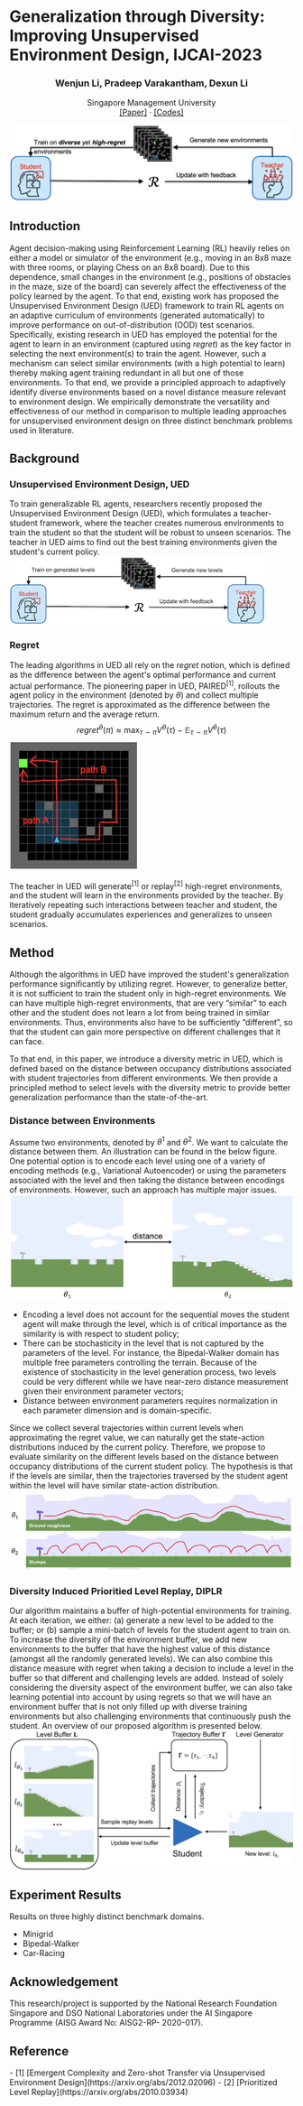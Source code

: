 # Generalization through Diversity: Improving Unsupervised Environment Design, IJCAI-2023

<p align="center">
  <h3 align="center">Wenjun Li, Pradeep Varakantham, Dexun Li</h3>
  <p align="center">
    Singapore Management University
    <br>
    <a href="https://www.ijcai.org/proceedings/2023/0601.pdf">[Paper]</a>
    ·
    <a href="https://github.com/wenjunli-0/diplr_webpage/">[Codes]</a>
    
  </p>
</p>

![image](figures/diplr_overview.png#pic_center)

## Introduction
Agent decision-making using Reinforcement Learning (RL) heavily relies on either a model or simulator of the environment (e.g., moving in an 8x8 maze with three rooms, or playing Chess on an 8x8 board). Due to this dependence, small changes in the environment (e.g., positions of obstacles in the maze, size of the board) can severely affect the effectiveness of the policy learned by the agent. To that end, existing work has proposed the Unsupervised Environment Design (UED) framework to train RL agents on an adaptive curriculum of environments (generated automatically) to improve performance on out-of-distribution (OOD) test scenarios. Specifically, existing research in UED has employed the potential for the agent to learn in an environment (captured using *regret*) as the key factor in selecting the next environment(s) to train the agent. However, such a mechanism can select similar environments (with a high potential to learn) thereby making agent training redundant in all but one of those environments. To that end, we provide a principled approach to adaptively identify diverse environments based on a novel distance measure relevant to environment design. We empirically demonstrate the versatility and effectiveness of our method in comparison to multiple leading approaches for unsupervised environment design on three distinct benchmark problems used in literature.


## Background
### Unsupervised Environment Design, UED
To train generalizable RL agents, researchers recently proposed the Unsupervised Environment Design (UED), which formulates a teacher-student framework, where the teacher creates numerous environments to train the student so that the student will be robust to unseen scenarios. The teacher in UED aims to find out the best training environments given the student's current policy. <br>
![image](figures/UED_overview_small.png#pic_center)

### Regret
The leading algorithms in UED all rely on the *regret* notion, which is defined as the difference between the agent's optimal performance and current actual performance. The pioneering paper in UED, PAIRED<sup>[1]</sup>, rollouts the agent policy in the environment (denoted by $\theta$) and collect multiple trajectories. The regret is approximated as the difference between the maximum return and the average return. <br>
$$regret^{\theta}(\pi) \approx \max_{\tau \sim \pi} V^{\theta}(\tau) - \mathbb{E}_{\tau \sim \pi} V^{\theta}(\tau)$$
![image](figures/regret_demo_small.png)

The teacher in UED will generate<sup>[1]</sup> or replay<sup>[2]</sup> high-regret environments, and the student will learn in the environments provided by the teacher. By iteratively repeating such interactions between teacher and student, the student gradually accumulates experiences and generalizes to unseen scenarios. 

## Method
Although the algorithms in UED have improved the student's generalization performance significantly by utilizing regret. However, to generalize better, it is not sufficient to train the student only in high-regret environments. We can have multiple high-regret environments, that are very “similar” to each other and the student does not learn a lot from being trained in similar environments. Thus, environments also have to be sufficiently “different”, so that the student can gain more perspective on different challenges that it can face.

To that end, in this paper, we introduce a diversity metric in UED, which is defined based on the distance between occupancy distributions associated with student trajectories from different environments. We then provide a principled method to select levels with the diversity metric to provide better generalization performance than the state-of-the-art.

### Distance between Environments
Assume two environments, denoted by $\theta^1$ and $\theta^2$. We want to calculate the distance between them. An illustration can be found in the below figure. One potential option is to encode each level using one of a variety of encoding methods (e.g., Variational Autoencoder) or using the parameters associated with the level and then taking the distance between encodings of environments. However, such an approach has multiple major issues. <br>
![image](figures/distance_demo_small.png)

- Encoding a level does not account for the sequential moves the student agent will make through the level, which is of critical importance as the similarity is with respect to student policy;
- There can be stochasticity in the level that is not captured by the parameters of the level. For instance, the Bipedal-Walker domain has multiple free parameters controlling the terrain. Because of the existence of stochasticity in the level generation process, two levels could be very different while we have near-zero distance measurement given their environment parameter vectors;
- Distance between environment parameters requires normalization in each parameter dimension and is domain-specific.

Since we collect several trajectories within current levels when approximating the regret value, we can naturally get the state-action distributions induced by the current policy. Therefore, we propose to evaluate similarity on the different levels based on the distance between occupancy distributions of the current student policy. The hypothesis is that if the levels are similar, then the trajectories traversed by the student agent within the level will have similar state-action distribution. <br>
![image](figures/trajectory_distance_small.png)


### Diversity Induced Prioritied Level Replay, DIPLR
Our algorithm maintains a buffer of high-potential environments for training. At each iteration, we either: (a) generate a new level to be added to the buffer; or (b) sample a mini-batch of levels for the student agent to train on. To increase the diversity of the environment buffer, we add new environments to the buffer that have the highest value of this distance (amongst all the randomly generated levels). We can also combine this distance measure with regret when taking a decision to include a level in the buffer so that different and challenging levels are added. Instead of solely considering the diversity aspect of the environment buffer, we can also take learning potential into account by using regrets so that we will have an environment buffer that is not only filled up with diverse training environments but also challenging environments that continuously push the student. An overview of our proposed algorithm is presented below.
![image](figures/algo_pipeline_small.png)


## Experiment Results
Results on three highly distinct benchmark domains. 

- Minigrid
- Bipedal-Walker
- Car-Racing


## Acknowledgement
This research/project is supported by the National Research Foundation Singapore and DSO National Laboratories under the AI Singapore Programme (AISG Award No: AISG2-RP- 2020-017).


## Reference
<div id="paired"></div>
- [1] [Emergent Complexity and Zero-shot Transfer via Unsupervised Environment Design](https://arxiv.org/abs/2012.02096)
- [2] [Prioritized Level Replay](https://arxiv.org/abs/2010.03934)
